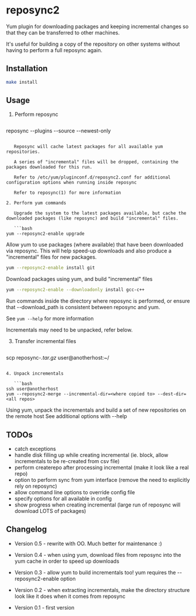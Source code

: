 # reposync2

Yum plugin for downloading packages and keeping incremental changes so that they can be transferred to other machines.

It's useful for building a copy of the repository on other systems without having to perform a full reposync again.

## Installation 

```bash
make install
```

## Usage

1. Perform reposync

   ```bash
reposync --plugins --source --newest-only
```

   Reposync will cache latest packages for all available yum repositories.
   
   A series of "incremental" files will be dropped, containing the packages downloaded for this run.
   
   Refer to /etc/yum/pluginconf.d/reposync2.conf for additional configuration options when running inside reposync
   
   Refer to reposync(1) for more information

2. Perform yum commands

   Upgrade the system to the latest packages available, but cache the downloaded packages (like reposync) and build "incremental" files.

   ```bash
yum --reposync2-enable upgrade
```

   Allow yum to use packages (where available) that have been downloaded via reposync. This will help speed-up downloads and also produce a "incremental" files for new packages.

   ```bash
yum --reposync2-enable install git
```

   Download packages using yum, and build "incremental" files

   ```bash
yum --reposync2-enable --downloadonly install gcc-c++
```

   Run commands inside the directory where reposync is performed, or ensure that --download_path is consistent between reposync and yum.

   See ```yum --help``` for more information

   Incrementals may need to be unpacked, refer below.

3. Transfer incremental files

   ```bash
scp reposync-*.tar.gz* user@anotherhost:~/
```

4. Unpack incrementals

   ```bash
ssh user@anotherhost
yum --reposync2-merge --incremental-dir=<where copied to> --dest-dir=<all repos>
```

   Using yum, unpack the incrementals and build a set of new repositories on the remote host
   See additional options with --help

## TODOs

* catch exceptions
* handle disk filling up while creating incremental (ie. block, allow incrementals to be re-created from csv file)
* perform createrepo after processing incremental (make it look like a real repo)
* option to perform sync from yum interface (remove the need to explicitly rely on reposync)
* allow command line options to override config file
* specify options for all available in config
* show progress when creating incremental (large run of reposync will download LOTS of packages)

## Changelog

* Version 0.5 - rewrite with OO. Much better for maintenance :)

* Version 0.4 - when using yum, download files from reposync into the yum cache in order to speed up downloads

* Version 0.3 - allow yum to build incrementals too! yum requires the --reposync2-enable option

* Version 0.2 - when extracting incrementals, make the directory structure look like it does when it comes from reposync

* Version 0.1 - first version
